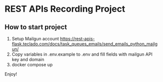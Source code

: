 # REST APIs Recording Project 

## How to start project 
01. Setup Mailgun account
https://rest-apis-flask.teclado.com/docs/task_queues_emails/send_emails_python_mailgun/
02. Copy variables in .env.example to .env and fill fields with mailgun API key and domain 
03. docker compose up 

Enjoy! 